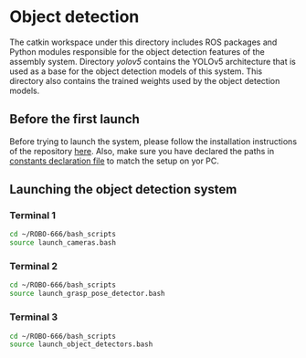# Object detection

The catkin workspace under this directory includes ROS packages and Python modules responsible for the object detection features of the assembly system. Directory _yolov5_ contains the YOLOv5 architecture that is used as a base for the object detection models of this system. This directory also contains the trained weights used by the object detection models.

## Before the first launch

Before trying to launch the system, please follow the installation instructions of the repository [here](../README.md). Also, make sure you have declared the paths in [constants declaration file](./object_detection_ws/src/custom_imports/src/custom_imports/constants.py) to match the setup on yor PC.


## Launching the object detection system

### Terminal 1

```bash
cd ~/ROBO-666/bash_scripts
source launch_cameras.bash
```

### Terminal 2

```bash
cd ~/ROBO-666/bash_scripts
source launch_grasp_pose_detector.bash
```

### Terminal 3

```bash
cd ~/ROBO-666/bash_scripts
source launch_object_detectors.bash
```
